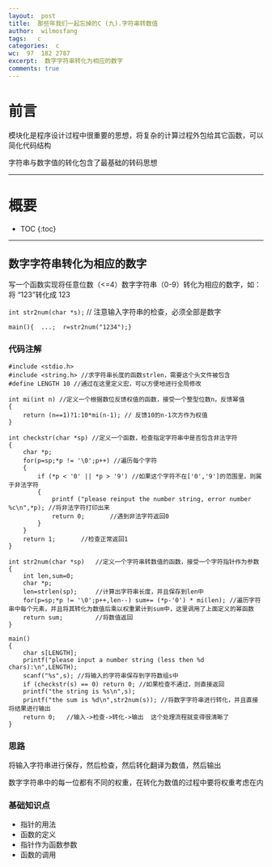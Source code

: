 ```yaml
---
layout:  post
title:  那些年我们一起忘掉的C (九).字符串转数值
author:  wilmosfang
tags:   c 
categories:  c
wc:  97  182 2787 
excerpt:  数字字符串转化为相应的数字
comments: true
---
```



# 前言

模块化是程序设计过程中很重要的思想，将复杂的计算过程外包给其它函数，可以简化代码结构

字符串与数字值的转化包含了最基础的转码思想

---


# 概要

* TOC
{:toc}

---

## 数字字符串转化为相应的数字

写一个函数实现将任意位数（<=4）数字字符串（0-9）转化为相应的数字，如：将  “123”转化成  123

`int str2num(char *s);` // 注意输入字符串的检查，必须全部是数字   

`main(){  ...;  r=str2num("1234");}`

### 代码注解

~~~
#include <stdio.h>
#include <string.h> //求字符串长度的函数strlen，需要这个头文件被包含
#define LENGTH 10 //通过在这里定义宏，可以方便地进行全局修改

int mi(int n) //定义一个根据数位反馈权值的函数，接受一个整型位数n，反馈幂值
{
	return (n==1)?1:10*mi(n-1); // 反馈10的n-1次方作为权值
}

int checkstr(char *sp) //定义一个函数，检查指定字符串中是否包含非法字符
{
	char *p;
	for(p=sp;*p != '\0';p++) //遍历每个字符
	{
		if (*p < '0' || *p > '9') //如果这个字符不在['0','9']的范围里，则属于非法字符
		{
			printf ("please reinput the number string, error number %c\n",*p); //将非法字符打印出来
			return 0;		//遇到非法字符返回0
		}
	}
	return 1;		//检查正常返回1
}

int str2num(char *sp)	//定义一个字符串转数值的函数，接受一个字符指针作为参数
{
	int len,sum=0;
	char *p;
	len=strlen(sp);		//计算出字符串长度，并且保存到len中
	for(p=sp;*p != '\0';p++,len--) sum+= (*p-'0') * mi(len); //遍历字符串中每个元素，并且将其转化为数值后乘以权重累计到sum中，这里调用了上面定义的幂函数
	return sum;			//将数值返回
}

main()
{
	char s[LENGTH];
	printf("please input a number string (less then %d chars):\n",LENGTH);
	scanf("%s",s); //将输入的字符串保存到字符数组s中
	if (checkstr(s) == 0) return 0; //如果检查不通过，则直接返回
	printf("the string is %s\n",s); 
	printf("the sum is %d\n",str2num(s)); //将数字字符串进行转化，并且直接将结果进行输出
    return 0;	//输入->检查->转化->输出  这个处理流程就变得很清晰了
}
~~~


### 思路

将输入字符串进行保存，然后检查，然后转化翻译为数值，然后输出

数字字符串中的每一位都有不同的权重，在转化为数值的过程中要将权重考虑在内

### 基础知识点


* 指针的用法
* 函数的定义
* 指针作为函数参数
* 函数的调用
